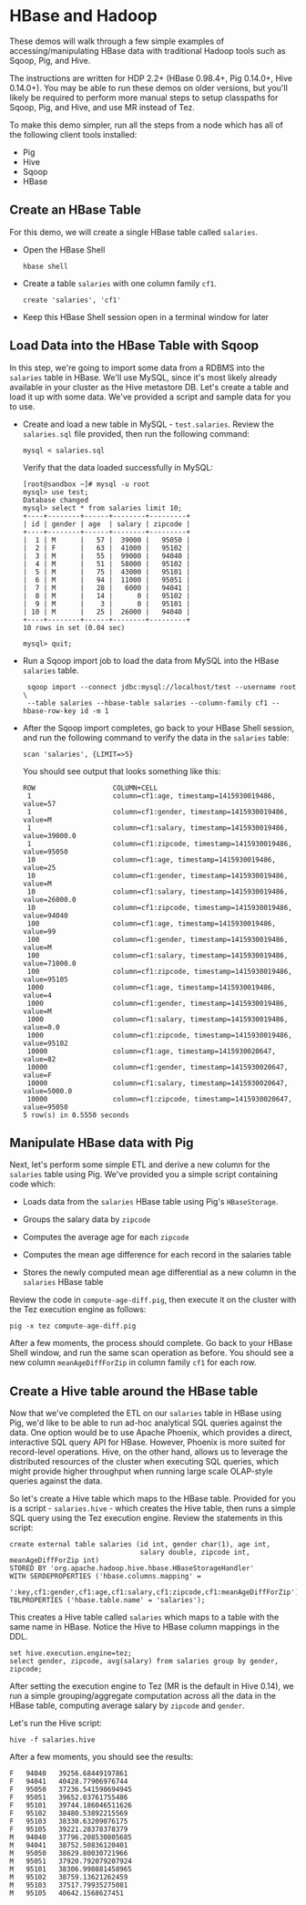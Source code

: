 HBase and Hadoop
================

These demos will walk through a few simple examples of accessing/manipulating HBase data with traditional Hadoop tools such as Sqoop, Pig, and Hive.

The instructions are written for HDP 2.2+ (HBase 0.98.4+, Pig 0.14.0+, Hive 0.14.0+). You may be able to run these demos on older versions, but you'll likely be required to perform more manual steps to setup classpaths for Sqoop, Pig, and Hive, and use MR instead of Tez.

To make this demo simpler, run all the steps from a node which has all of the following client tools installed:

- Pig
- Hive
- Sqoop
- HBase

Create an HBase Table
---------------------

For this demo, we will create a single HBase table called `salaries`. 

- Open the HBase Shell

  ```
  hbase shell
  ```

- Create a table `salaries` with one column family `cf1`.

  ```
  create 'salaries', 'cf1'
  ```

- Keep this HBase Shell session open in a terminal window for later

Load Data into the HBase Table with Sqoop
-----------------------------------------

In this step, we're going to import some data from a RDBMS into the `salaries` table in HBase. We'll use MySQL, since it's most likely already available in your cluster as the Hive metastore DB. Let's create a table and load it up with some data. We've provided a script and sample data for you to use.

- Create and load a new table in MySQL - `test.salaries`. Review the `salaries.sql` file provided, then run the following command:

  ```
  mysql < salaries.sql
  ``` 

  Verify that the data loaded successfully in MySQL:

  ```
  [root@sandbox ~]# mysql -u root
  mysql> use test;
  Database changed
  mysql> select * from salaries limit 10;
  +----+--------+------+--------+---------+
  | id | gender | age  | salary | zipcode |
  +----+--------+------+--------+---------+
  |  1 | M      |   57 |  39000 |   95050 |
  |  2 | F      |   63 |  41000 |   95102 |
  |  3 | M      |   55 |  99000 |   94040 |
  |  4 | M      |   51 |  58000 |   95102 |
  |  5 | M      |   75 |  43000 |   95101 |
  |  6 | M      |   94 |  11000 |   95051 |
  |  7 | M      |   28 |   6000 |   94041 |
  |  8 | M      |   14 |      0 |   95102 |
  |  9 | M      |    3 |      0 |   95101 |
  | 10 | M      |   25 |  26000 |   94040 |
  +----+--------+------+--------+---------+
  10 rows in set (0.04 sec)

  mysql> quit;
  ```

- Run a Sqoop import job to load the data from MySQL into the HBase `salaries` table.

  ```
   sqoop import --connect jdbc:mysql://localhost/test --username root \
   --table salaries --hbase-table salaries --column-family cf1 --hbase-row-key id -m 1
  ``` 

- After the Sqoop import completes, go back to your HBase Shell session, and run the following command to verify the data in the `salaries` table:

  ```
  scan 'salaries', {LIMIT=>5}
  ```

  You should see output that looks something like this:

  ```
  ROW                   COLUMN+CELL                                               
   1                    column=cf1:age, timestamp=1415930019486, value=57         
   1                    column=cf1:gender, timestamp=1415930019486, value=M       
   1                    column=cf1:salary, timestamp=1415930019486, value=39000.0 
   1                    column=cf1:zipcode, timestamp=1415930019486, value=95050  
   10                   column=cf1:age, timestamp=1415930019486, value=25         
   10                   column=cf1:gender, timestamp=1415930019486, value=M       
   10                   column=cf1:salary, timestamp=1415930019486, value=26000.0 
   10                   column=cf1:zipcode, timestamp=1415930019486, value=94040  
   100                  column=cf1:age, timestamp=1415930019486, value=99         
   100                  column=cf1:gender, timestamp=1415930019486, value=M       
   100                  column=cf1:salary, timestamp=1415930019486, value=71000.0 
   100                  column=cf1:zipcode, timestamp=1415930019486, value=95105  
   1000                 column=cf1:age, timestamp=1415930019486, value=4          
   1000                 column=cf1:gender, timestamp=1415930019486, value=M       
   1000                 column=cf1:salary, timestamp=1415930019486, value=0.0     
   1000                 column=cf1:zipcode, timestamp=1415930019486, value=95102  
   10000                column=cf1:age, timestamp=1415930020647, value=82         
   10000                column=cf1:gender, timestamp=1415930020647, value=F       
   10000                column=cf1:salary, timestamp=1415930020647, value=5000.0  
   10000                column=cf1:zipcode, timestamp=1415930020647, value=95050  
  5 row(s) in 0.5550 seconds
  ```

Manipulate HBase data with Pig
------------------------------

Next, let's perform some simple ETL and derive a new column for the `salaries` table using Pig. We've provided you a simple script containing code which:

- Loads data from the `salaries` HBase table using Pig's `HBaseStorage`.

- Groups the salary data by `zipcode`

- Computes the average age for each `zipcode`

- Computes the mean age difference for each record in the salaries table

- Stores the newly computed mean age differential as a new column in the `salaries` HBase table

Review the code in `compute-age-diff.pig`, then execute it on the cluster with the Tez execution engine as follows:

```
pig -x tez compute-age-diff.pig
```

After a few moments, the process should complete. Go back to your HBase Shell window, and run the same scan operation as before. You should see a new column `meanAgeDiffForZip` in column family `cf1` for each row.

Create a Hive table around the HBase table
------------------------------------------

Now that we've completed the ETL on our `salaries` table in HBase using Pig, we'd like to be able to run ad-hoc analytical SQL queries against the data. One option would be to use Apache Phoenix, which provides a direct, interactive SQL query API for HBase. However, Phoenix is more suited for record-level operations. Hive, on the other hand, allows us to leverage the distributed resources of the cluster when executing SQL queries, which might provide higher throughput when running large scale OLAP-style queries against the data.

So let's create a Hive table which maps to the HBase table. Provided for you is a script - `salaries.hive` - which creates the Hive table, then runs a simple SQL query using the Tez execution engine. Review the statements in this script:

```
create external table salaries (id int, gender char(1), age int, 
                                salary double, zipcode int, meanAgeDiffForZip int) 
STORED BY 'org.apache.hadoop.hive.hbase.HBaseStorageHandler' 
WITH SERDEPROPERTIES ('hbase.columns.mapping' = 
                      ':key,cf1:gender,cf1:age,cf1:salary,cf1:zipcode,cf1:meanAgeDiffForZip') 
TBLPROPERTIES ('hbase.table.name' = 'salaries');
```

This creates a Hive table called `salaries` which maps to a table with the same name in HBase. Notice the Hive to HBase column mappings in the DDL.

```
set hive.execution.engine=tez;
select gender, zipcode, avg(salary) from salaries group by gender, zipcode;
```

After setting the execution engine to Tez (MR is the default in Hive 0.14), we run a simple grouping/aggregate computation across all the data in the HBase table, computing average salary by `zipcode` and `gender`. 

Let's run the Hive script:

```
hive -f salaries.hive
``` 

After a few moments, you should see the results:

```
F	94040	39256.68449197861
F	94041	40428.77906976744
F	95050	37236.541598694945
F	95051	39652.03761755486
F	95101	39744.186046511626
F	95102	38480.53892215569
F	95103	38330.63209076175
F	95105	39221.28378378379
M	94040	37796.208530805685
M	94041	38752.50836120401
M	95050	38629.80030721966
M	95051	37920.792079207924
M	95101	38306.990881458965
M	95102	38759.13621262459
M	95103	37517.79935275081
M	95105	40642.1568627451
```
